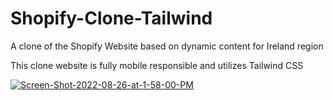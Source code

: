 # Shopify-Clone-Tailwind
A clone of the Shopify Website based on dynamic content for Ireland region

This clone website is fully mobile responsible and utilizes Tailwind CSS 

<a href="https://ibb.co/LYrszfh"><img src="https://i.ibb.co/sbCXvrJ/Screen-Shot-2022-08-26-at-1-58-00-PM.png" alt="Screen-Shot-2022-08-26-at-1-58-00-PM" border="0"></a>
